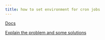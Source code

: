 ```yaml
---
title: how to set environment for cron jobs
---
```


[Docs](https://www.baeldung.com/linux/load-env-variables-in-cron-job)

[Explain the problem and some solutions](https://cronitor.io/guides/cron-environment-variables)
